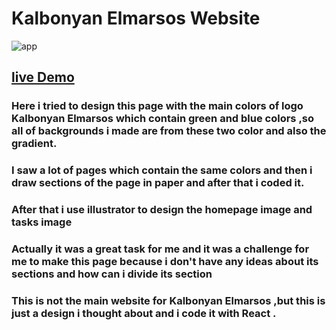 # Kalbonyan Elmarsos Website

![app](https://user-images.githubusercontent.com/91760639/193740264-9999e317-020b-44e6-ba94-29aa3adbac96.jpg)

## [live Demo](https://m2001said.github.io/kalbonyanElmarsosWebsite)

### Here i tried to design this page with the main colors of logo Kalbonyan Elmarsos which contain green and blue colors ,so all of backgrounds i made are from these two color and also the gradient.

### I saw a lot of pages which contain the same colors and then i draw sections of the page in paper and after that i coded it.

### After that i use illustrator to design the homepage image and tasks image

### Actually it was a great task for me and it was a challenge for me to make this page because i don't have any ideas about its sections and how can i divide its section

### This is not the main website for Kalbonyan Elmarsos ,but this is just a design i thought about and i code it with React .
